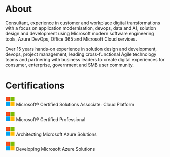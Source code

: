 # About

Consultant, experience in customer and workplace digital transformations with a focus on application modernisation, devops, data and AI, solution design and development using Microsoft modern software engineering tools, Azure DevOps, Office 365 and Microsoft Cloud services.

Over 15 years hands-on experience in solution design and development, devops, project management, leading cross-functional Agile technology teams and partnering with business leaders to create digital experiences for consumer, enterprise, government and SMB user community.

# Certifications

![](https://github.com/seanperera/seanperera.github.io/blob/master/images/Microsoft.png) Microsoft® Certified Solutions Associate: Cloud Platform

![](https://github.com/seanperera/seanperera.github.io/blob/master/images/Microsoft.png) Microsoft® Certified Professional

![](https://github.com/seanperera/seanperera.github.io/blob/master/images/Microsoft.png) Architecting Microsoft Azure Solutions

![](https://github.com/seanperera/seanperera.github.io/blob/master/images/Microsoft.png) Developing Microsoft Azure Solutions



